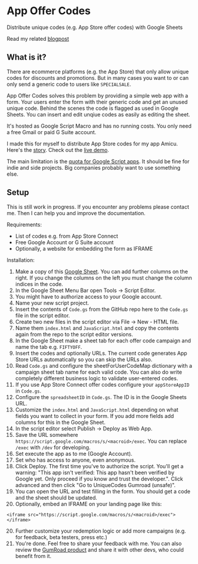 # App Offer Codes
Distribute unique codes (e.g. App Store offer codes) with Google Sheets

Read my related [blogpost](https://www.kaioelfke.de/offercodes/)

## What is it?
There are ecommerce platforms (e.g. the App Store) that only allow unique codes for discounts and promotions. But in many cases you want to or can only send a generic code to users like `SPECIALSALE`.

App Offer Codes solves this problem by providing a simple web app with a form. Your users enter the form with their generic code and get an unused unique code. Behind the scenes the code is flagged as used in Google Sheets. You can insert and edit unqiue codes as easily as editing the sheet.

It's hosted as Google Script Macro and has no running costs. You only need a free Gmail or paid G Suite account.

I made this for myself to distribute App Store codes for my app Amicu. Here's the [story](https://kaioelfke.de/offercodes/). Check out the [live demo](https://script.google.com/macros/s/AKfycbxN2Mj58Ibi68d5g5RZm3KCjUItNFTmUoWskCH0xBozWf4uEbw/exec).

The main limitation is the [quota for Google Script apps](https://developers.google.com/apps-script/guides/services/quotas). It should be fine for indie and side projects. Big companies probably want to use something else.

## Setup

This is still work in progress. If you encounter any problems please contact me. Then I can help you and improve the documentation.

Requirements:

- List of codes e.g. from App Store Connect
- Free Google Account or G Suite account
- Optionally, a website for embedding the form as IFRAME

Installation:

1. Make a copy of this [Google Sheet](https://docs.google.com/spreadsheets/d/17Sd7rKly7xCf1KncPOLZS5WBkUp6CxfCe7JcPAcpXGo/). You can add further columns on the right. If you change the columns on the left you must change the column indices in the code.
2. In the Google Sheet Menu Bar open Tools -> Script Editor.
3. You might have to authorize access to your Google account.
4. Name your new script project.
5. Insert the contents of `Code.gs` from the GitHub repo here to the `Code.gs` file in the script editor.
6. Create two new files in the script editor via File -> New - HTML file.
7. Name them `index.html` and `JavaScript.html` and copy the contents again from the repo to the script editor versions.
8. In the Google Sheet make a sheet tab for each offer code campaign and name the tab e.g. `FIFTYOFF`.
9. Insert the codes and optionally URLs. The current code generates App Store URLs automatically so you can skip the URLs also.
10. Read `Code.gs` and configure the sheetForUserCodeMap dictionary with a campaign sheet tab name for each valid code. You can also do write completely different business logic to validate user-entered codes.
11. If you use App Store Connect offer codes configure your `appStoreAppID` in `Code.gs`.
12. Configure the `spreadsheetID` in `Code.gs`. The ID is in the Google Sheets URL.
13. Customize the `index.html` and `JavaScript.html` depending on what fields you want to collect in your form. If you add more fields add columns for this in the Google Sheet.
14. In the script editor select Publish -> Deploy as Web App.
15. Save the URL somewhere `https://script.google.com/macros/s/<macroid>/exec`. You can replace `/exec` with `/dev` for developing.
16. Set execute the app as to me (Google Account).
17. Set who has access to anyone, even anonymous.
18. Click Deploy. The first time you've to authorize the script. You'll get a warning: "This app isn't verified: This app hasn't been verified by Google yet. Only proceed if you know and trust the developer.". Click advanced and then click "Go to UniqueCodes Gumroad (unsafe)".
18. You can open the URL and test filling in the form. You should get a code and the sheet should be updated.
19. Optionally, embed an IFRAME on your landing page like this:

```
<iframe src="https://script.google.com/macros/s/<macroid>/exec"></iframe>
```

20. Further customize your redemption logic or add more campaigns (e.g. for feedback, beta testers, press etc.)
21. You're done. Feel free to share your feedback with me. You can also review the [GumRoad product](https://gum.co/unique-codes-with-sheets) and share it with other devs, who could benefit from it.

